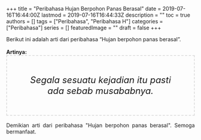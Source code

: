 +++
title = "Peribahasa Hujan Berpohon Panas Berasal"
date = 2019-07-16T16:44:00Z
lastmod = 2019-07-16T16:44:33Z
description = ""
toc = true
authors = []
tags = ["Peribahasa", "Peribahasa H"]
categories = ["Peribahasa"]
series = []
featuredImage = ""
draft = false
+++

<div dir="ltr" style="text-align: left;" trbidi="on"><div style="text-align: justify;">Berikut ini adalah arti dari peribahasa “Hujan berpohon panas berasal”.</div><br /><div style="text-align: justify;"><b>Artinya:</b></div><div style="border: 2px dashed #ddd; font-size: 24px; height: auto; margin: 0 auto; padding: 50px; text-align: center; width: auto;"><i>Segala sesuatu kejadian itu pasti ada sebab musababnya.</i></div><div style="text-align: justify;"><br /></div><div style="text-align: justify;">Demikian arti dari peribahasa "Hujan berpohon panas berasal". Semoga bermanfaat.</div></div>
